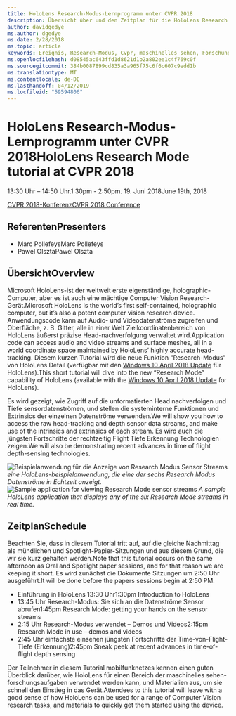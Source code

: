 ```yaml
---
title: HoloLens Research-Modus-Lernprogramm unter CVPR 2018
description: Übersicht über und den Zeitplan für die HoloLens Research Modus Sitzung am 19. Juni 2018 an der Konferenz CVPR geliefert wird.
author: davidgedye
ms.author: dgedye
ms.date: 2/28/2018
ms.topic: article
keywords: Ereignis, Research-Modus, Cvpr, maschinelles sehen, Forschung, HoloLens
ms.openlocfilehash: d08545ac643ffd1d8621d1b2a802ee1c4f769c0f
ms.sourcegitcommit: 384b0087899cd835a3a965f75c6f6c607c9edd1b
ms.translationtype: MT
ms.contentlocale: de-DE
ms.lasthandoff: 04/12/2019
ms.locfileid: "59594806"
---
```

# <a name="hololens-research-mode-tutorial-at-cvpr-2018"></a><span data-ttu-id="b02d7-104">HoloLens Research-Modus-Lernprogramm unter CVPR 2018</span><span class="sxs-lookup"><span data-stu-id="b02d7-104">HoloLens Research Mode tutorial at CVPR 2018</span></span>
<span data-ttu-id="b02d7-105">13:30 Uhr – 14:50 Uhr.</span><span class="sxs-lookup"><span data-stu-id="b02d7-105">1:30pm - 2:50pm.</span></span> <span data-ttu-id="b02d7-106">19. Juni 2018</span><span class="sxs-lookup"><span data-stu-id="b02d7-106">June 19th, 2018</span></span>

[<span data-ttu-id="b02d7-107">CVPR 2018-Konferenz</span><span class="sxs-lookup"><span data-stu-id="b02d7-107">CVPR 2018 Conference</span></span>](http://cvpr2018.thecvf.com/)

## <a name="presenters"></a><span data-ttu-id="b02d7-108">Referenten</span><span class="sxs-lookup"><span data-stu-id="b02d7-108">Presenters</span></span>
* <span data-ttu-id="b02d7-109">Marc Pollefeys</span><span class="sxs-lookup"><span data-stu-id="b02d7-109">Marc Pollefeys</span></span>
* <span data-ttu-id="b02d7-110">Pawel Olszta</span><span class="sxs-lookup"><span data-stu-id="b02d7-110">Pawel Olszta</span></span>

## <a name="overview"></a><span data-ttu-id="b02d7-111">Übersicht</span><span class="sxs-lookup"><span data-stu-id="b02d7-111">Overview</span></span>
<span data-ttu-id="b02d7-112">Microsoft HoloLens-ist der weltweit erste eigenständige, holographic-Computer, aber es ist auch eine mächtige Computer Vision Research-Gerät.</span><span class="sxs-lookup"><span data-stu-id="b02d7-112">Microsoft HoloLens is the world’s first self-contained, holographic computer, but it’s also a potent computer vision research device.</span></span>
<span data-ttu-id="b02d7-113">Anwendungscode kann auf Audio- und Videodatenströme zugreifen und Oberfläche, z. B. Gitter, alle in einer Welt Zielkoordinatenbereich von HoloLens äußerst präzise Head-nachverfolgung verwaltet wird.</span><span class="sxs-lookup"><span data-stu-id="b02d7-113">Application code can access audio and video streams and surface meshes, all in a world coordinate space maintained by HoloLens’ highly accurate head-tracking.</span></span> <span data-ttu-id="b02d7-114">Diesem kurzen Tutorial wird die neue Funktion "Research-Modus" von HoloLens Detail (verfügbar mit den [Windows 10 April 2018 Update](release-notes-april-2018.md) für HoloLens).</span><span class="sxs-lookup"><span data-stu-id="b02d7-114">This short tutorial will dive into the new “Research Mode” capability of HoloLens (available with the [Windows 10 April 2018 Update](release-notes-april-2018.md) for HoloLens).</span></span>

<span data-ttu-id="b02d7-115">Es wird gezeigt, wie Zugriff auf die unformatierten Head nachverfolgen und Tiefe sensordatenströmen, und stellen die systeminterne Funktionen und Extrinsics der einzelnen Datenströme verwenden.</span><span class="sxs-lookup"><span data-stu-id="b02d7-115">We will show you how to access the raw head-tracking and depth sensor data streams, and make use of the intrinsics and extrinsics of each stream.</span></span>  <span data-ttu-id="b02d7-116">Es wird auch die jüngsten Fortschritte der rechtzeitig Flight Tiefe Erkennung Technologien zeigen.</span><span class="sxs-lookup"><span data-stu-id="b02d7-116">We will also be demonstrating recent advances in time of flight depth-sensing technologies.</span></span>

<span data-ttu-id="b02d7-117">![Beispielanwendung für die Anzeige von Research Modus Sensor Streams](images/sensor-stream-viewer.jpg)
*eine HoloLens-beispielanwendung, die eine der sechs Research Modus Datenströme in Echtzeit anzeigt.*</span><span class="sxs-lookup"><span data-stu-id="b02d7-117">![Sample application for viewing Research Mode sensor streams](images/sensor-stream-viewer.jpg)
*A sample HoloLens application that displays any of the six Research Mode streams in real time.*</span></span>

## <a name="schedule"></a><span data-ttu-id="b02d7-118">Zeitplan</span><span class="sxs-lookup"><span data-stu-id="b02d7-118">Schedule</span></span>
<span data-ttu-id="b02d7-119">Beachten Sie, dass in diesem Tutorial tritt auf, auf die gleiche Nachmittag als mündlichen und Spotlight-Papier-Sitzungen und aus diesem Grund, die wir sie kurz gehalten werden.</span><span class="sxs-lookup"><span data-stu-id="b02d7-119">Note that this tutorial occurs on the same afternoon as Oral and Spotlight paper sessions, and for that reason we are keeping it short.</span></span>
<span data-ttu-id="b02d7-120">Es wird zunächst die Dokumente Sitzungen um 2:50 Uhr ausgeführt.</span><span class="sxs-lookup"><span data-stu-id="b02d7-120">It will be done before the papers sessions begin at 2:50 PM.</span></span>

- <span data-ttu-id="b02d7-121">Einführung in HoloLens 13:30 Uhr</span><span class="sxs-lookup"><span data-stu-id="b02d7-121">1:30pm   Introduction to HoloLens</span></span> 
- <span data-ttu-id="b02d7-122">13:45 Uhr Research-Modus: Sie sich an die Datenströme Sensor abrufen</span><span class="sxs-lookup"><span data-stu-id="b02d7-122">1:45pm   Research Mode: getting your hands on the sensor streams</span></span> 
- <span data-ttu-id="b02d7-123">2:15 Uhr Research-Modus verwendet – Demos und Videos</span><span class="sxs-lookup"><span data-stu-id="b02d7-123">2:15pm   Research Mode in use – demos and videos</span></span> 
- <span data-ttu-id="b02d7-124">2:45 Uhr einfachste einsehen jüngsten Fortschritte der Time-von-Flight-Tiefe (Erkennung)</span><span class="sxs-lookup"><span data-stu-id="b02d7-124">2:45pm   Sneak peek at recent advances in time-of-flight depth sensing</span></span> 

<span data-ttu-id="b02d7-125">Der Teilnehmer in diesem Tutorial mobilfunknetzes kennen einen guten Überblick darüber, wie HoloLens für einen Bereich der maschinelles sehen-forschungsaufgaben verwendet werden kann, und Materialien aus, um sie schnell den Einstieg in das Gerät.</span><span class="sxs-lookup"><span data-stu-id="b02d7-125">Attendees to this tutorial will leave with a good sense of how HoloLens can be used for a range of Computer Vision research tasks, and materials to quickly get them started using the device.</span></span>
